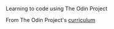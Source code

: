Learning to code using The Odin Project

From The Odin Project's [curriculum](http://www.theodinproject.com/web-development-101/html-css)
